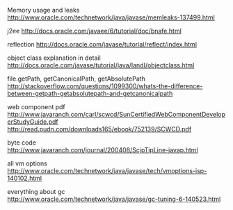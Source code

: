 Memory usage and leaks
http://www.oracle.com/technetwork/java/javase/memleaks-137499.html

j2ee
http://docs.oracle.com/javaee/6/tutorial/doc/bnafe.html

reflection
http://docs.oracle.com/javase/tutorial/reflect/index.html

object class explanation in detail
http://docs.oracle.com/javase/tutorial/java/IandI/objectclass.html

file.getPath, getCanonicalPath, getAbsolutePath
http://stackoverflow.com/questions/1099300/whats-the-difference-between-getpath-getabsolutepath-and-getcanonicalpath


web component pdf 
http://www.javaranch.com/carl/scwcd/SunCertifiedWebComponentDeveloperStudyGuide.pdf 
http://read.pudn.com/downloads165/ebook/752139/SCWCD.pdf 

byte code  
http://www.javaranch.com/journal/200408/ScjpTipLine-javap.html

all vm options  
http://www.oracle.com/technetwork/java/javase/tech/vmoptions-jsp-140102.html

everything about gc  
http://www.oracle.com/technetwork/java/javase/gc-tuning-6-140523.html
